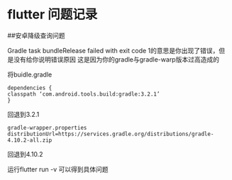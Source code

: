 # flutter 问题记录

##安卓降级查询问题

Gradle task bundleRelease failed with exit code 1的意思是你出现了错误，但是没有给你说明错误原因 这是因为你的gradle与gradle-warp版本过高造成的

将buidle.gradle

```
dependencies {
classpath ‘com.android.tools.build:gradle:3.2.1’
}
```
回退到3.2.1

```
gradle-wrapper.properties
distributionUrl=https://services.gradle.org/distributions/gradle-4.10.2-all.zip
```

回退到4.10.2

运行flutter run -v 可以得到具体问题